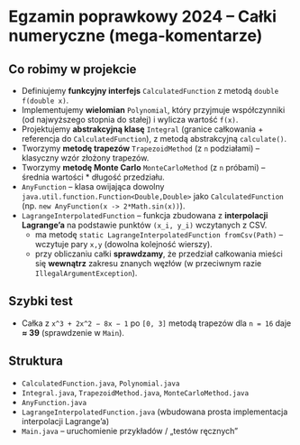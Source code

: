 # Egzamin poprawkowy 2024 – Całki numeryczne (mega‑komentarze)

## Co robimy w projekcie
- Definiujemy **funkcyjny interfejs** `CalculatedFunction` z metodą `double f(double x)`.
- Implementujemy **wielomian** `Polynomial`, który przyjmuje współczynniki (od najwyższego stopnia do stałej) i wylicza wartość `f(x)`.
- Projektujemy **abstrakcyjną klasę** `Integral` (granice całkowania + referencja do `CalculatedFunction`), z metodą abstrakcyjną `calculate()`.
- Tworzymy **metodę trapezów** `TrapezoidMethod` (z `n` podziałami) – klasyczny wzór złożony trapezów.
- Tworzymy **metodę Monte Carlo** `MonteCarloMethod` (z `n` próbami) – średnia wartości * długość przedziału.
- `AnyFunction` – klasa owijająca dowolny `java.util.function.Function<Double,Double>` jako `CalculatedFunction` (np. `new AnyFunction(x -> 2*Math.sin(x))`).
- `LagrangeInterpolatedFunction` – funkcja zbudowana z **interpolacji Lagrange’a** na podstawie punktów `(x_i, y_i)` wczytanych z CSV.
  - ma metodę `static LagrangeInterpolatedFunction fromCsv(Path)` – wczytuje pary `x,y` (dowolna kolejność wierszy).
  - przy obliczaniu całki **sprawdzamy**, że przedział całkowania mieści się **wewnątrz** zakresu znanych węzłów (w przeciwnym razie `IllegalArgumentException`).

## Szybki test
- Całka z `x^3 + 2x^2 − 8x − 1` po `[0, 3]` metodą trapezów dla `n = 16` daje **≈ 39** (sprawdzenie w `Main`).

## Struktura
- `CalculatedFunction.java`, `Polynomial.java`
- `Integral.java`, `TrapezoidMethod.java`, `MonteCarloMethod.java`
- `AnyFunction.java`
- `LagrangeInterpolatedFunction.java` (wbudowana prosta implementacja interpolacji Lagrange’a)
- `Main.java` – uruchomienie przykładów / „testów ręcznych”

